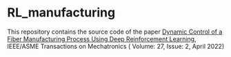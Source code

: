 # RL_manufacturing

This repository contains the source code of the paper [Dynamic Control of a Fiber Manufacturing Process Using Deep Reinforcement Learning](https://ieeexplore.ieee.org/stamp/stamp.jsp?arnumber=9437478), IEEE/ASME Transactions on Mechatronics ( Volume: 27, Issue: 2, April 2022)
